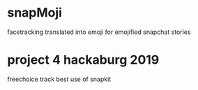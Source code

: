 # snapMoji
facetracking translated into emoji for emojified snapchat stories

# project 4 hackaburg 2019
freechoice track
best use of snapkit
